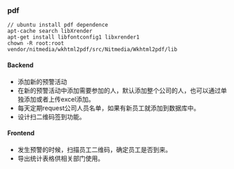 ### pdf
````
// ubuntu install pdf dependence
apt-cache search libXrender
apt-get install libfontconfig1 libxrender1
chown -R root:root vendor/nitmedia/wkhtml2pdf/src/Nitmedia/Wkhtml2pdf/lib
````

#### Backend

- 添加新的预警活动
- 在新的预警活动中添加需要参加的人，默认添加整个公司的人，也可以通过单独添加或者上传excel添加。
- 每天定期request公司人员名单，如果有新员工就添加到数据库中。
- 设计扫二维码签到功能。

#### Frontend

- 发生预警的时候，扫描员工二维码，确定员工是否到来。
- 导出统计表格供相关部门使用。